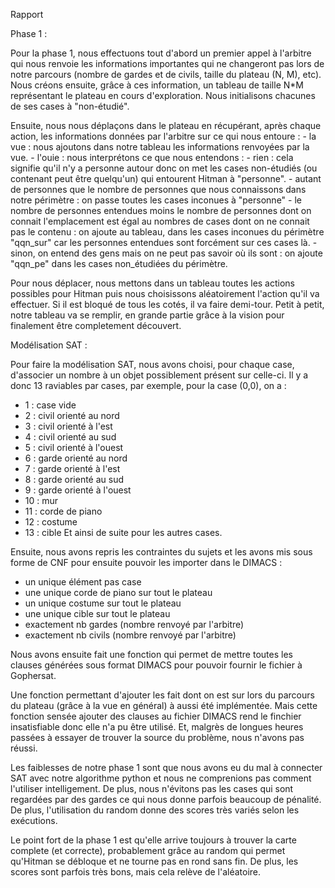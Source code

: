 Rapport 



Phase 1 :

Pour la phase 1, nous effectuons tout d'abord un premier appel à l'arbitre qui nous renvoie les informations importantes qui ne changeront pas lors de notre parcours (nombre de gardes et de civils, taille du plateau (N, M), etc). Nous créons ensuite, grâce à ces information, un tableau de taille N*M représentant le plateau en cours d'exploration. Nous initialisons chacunes de ses cases à "non-étudié".

Ensuite, nous nous déplaçons dans le plateau en récupérant, après chaque action, les informations données par l'arbitre sur ce qui nous entoure :
     - la vue : nous ajoutons dans notre tableau les informations renvoyées par la vue.
     - l'ouie : nous interprétons ce que nous entendons : 
        - rien : cela signifie qu'il n'y a personne autour donc on met les cases non-étudiés (ou contenant peut être quelqu'un) qui entourent Hitman à "personne".
        - autant de personnes que le nombre de personnes que nous connaissons dans notre périmètre : on passe toutes les cases inconues à "personne"
        - le nombre de personnes entendues moins le nombre de personnes dont on connait l'emplacement est égal au nombres de cases dont on ne connait pas le contenu : on ajoute au tableau, dans les cases inconues du périmètre "qqn_sur" car les personnes entendues sont forcément sur ces cases là.
        - sinon, on entend des gens mais on ne peut pas savoir où ils sont : on ajoute "qqn_pe" dans les cases non_étudiées du périmètre.

Pour nous déplacer, nous mettons dans un tableau toutes les actions possibles pour Hitman puis nous choisissons aléatoirement l'action qu'il va effectuer. Si il est bloqué de tous les cotés, il va faire demi-tour. Petit à petit, notre tableau va se remplir, en grande partie grâce à la vision pour finalement être completement découvert.



Modélisation SAT :

Pour faire la modélisation SAT, nous avons choisi, pour chaque case, d'associer un nombre à un objet possiblement présent sur celle-ci. Il y a donc 13 raviables par cases, par exemple, pour la case (0,0), on a :
 - 1 : case vide 
 - 2 : civil orienté au nord
 - 3 : civil orienté à l'est 
 - 4 : civil orienté au sud
 - 5 : civil orienté à l'ouest
 - 6 : garde orienté au nord
 - 7 : garde orienté à l'est 
 - 8 : garde orienté au sud
 - 9 : garde orienté à l'ouest
 - 10 : mur
 - 11 : corde de piano
 - 12 : costume 
 - 13 : cible
Et ainsi de suite pour les autres cases.

Ensuite, nous avons repris les contraintes du sujets et les avons mis sous forme de CNF pour ensuite pouvoir les importer dans le DIMACS :
 - un unique élément pas case
 - une unique corde de piano sur tout le plateau 
 - un unique costume sur tout le plateau 
 - une unique cible sur tout le plateau 
 - exactement nb gardes (nombre renvoyé par l'arbitre) 
- exactement nb civils (nombre renvoyé par l'arbitre) 

Nous avons ensuite fait une fonction qui permet de mettre toutes les clauses générées sous format DIMACS pour pouvoir fournir le fichier à Gophersat.

Une fonction permettant d'ajouter les fait dont on est sur lors du parcours du plateau (grâce à la vue en général) à aussi été implémentée. Mais cette fonction sensée ajouter des clauses au fichier DIMACS rend le finchier insatisfiable donc elle n'a pu être utilisé. Et, malgrès de longues heures passées à essayer de trouver la source du problème, nous n'avons pas réussi.



Les faiblesses de notre phase 1 sont que nous avons eu du mal à connecter SAT avec notre algorithme python et nous ne comprenions pas comment l'utiliser intelligement. De plus, nous n'évitons pas les cases qui sont regardées par des gardes ce qui nous donne parfois beaucoup de pénalité. De plus, l'utilisation du random donne des scores très variés selon les exécutions.

Le point fort de la phase 1 est qu'elle arrive toujours à trouver la carte complete (et correcte), probablement grâce au random qui permet qu'Hitman se débloque et ne tourne pas en rond sans fin. De plus, les scores sont parfois très bons, mais cela relève de l'aléatoire.




